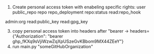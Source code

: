 1. Create personal access token with enabeling specific rights:
user
public_repo
repo
repo_deployment
repo:status
read:repo_hook

admin:org
read:public_key
read:gpg_key

3. copy personal access token into headers after "bearer -> headers={"Authorization": "bearer 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"}
4. run main.py "someGitHubOrganization"
